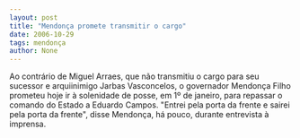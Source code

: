 ```yaml
---
layout: post
title: "Mendonça promete transmitir o cargo"
date: 2006-10-29
tags: mendonça
author: None
---
```

Ao contrário de Miguel Arraes, que não transmitiu o cargo para seu sucessor e arquiinimigo Jarbas Vasconcelos, o governador Mendonça Filho prometeu hoje ir à solenidade de posse, em 1º de janeiro, para repassar o comando do Estado a Eduardo Campos.
\"Entrei pela porta da frente e sairei pela porta da frente\", disse Mendonça, há pouco, durante entrevista à imprensa. 